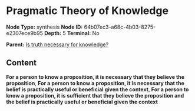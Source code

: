# Pragmatic Theory of Knowledge

**Node Type:** synthesis
**Node ID:** 64b07ec3-a68c-4b03-8275-e2307ece9b95
**Depth:** 5
**Terminal:** No

**Parent:** [Is truth necessary for knowledge?](is-truth-necessary-for-knowledge-antithesis-72c887b4-f6f6-45e8-bb69-5a01391b90e1.md)

## Content

**For a person to know a proposition, it is necessary that they believe the proposition**, **For a person to know a proposition, it is necessary that the belief is practically useful or beneficial given the context**, **For a person to know a proposition, it is sufficient that they believe the proposition and the belief is practically useful or beneficial given the context**
